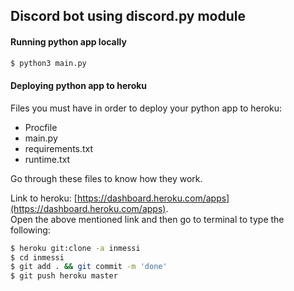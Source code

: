 
## Discord bot using discord.py module

#### Running python app locally
```sh
$ python3 main.py
```

#### Deploying python app to heroku
Files you must have in order to deploy your python app to heroku:
- Procfile 
- main.py
- requirements.txt
- runtime.txt
 
Go through these files to know how they work. 

Link to heroku: [https://dashboard.heroku.com/apps](https://dashboard.heroku.com/apps). <br/>
Open the above mentioned link and then go to terminal to type the following:
```sh
$ heroku git:clone -a inmessi
$ cd inmessi
$ git add . && git commit -m 'done'
$ git push heroku master 
```

